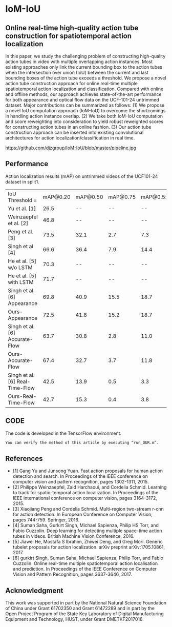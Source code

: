 # IoM-IoU

## Online real-time high-quality action tube construction for spatiotemporal action localization

In this paper, we study the challenging problem of constructing high-quality action tubes in video with multiple overlapping action instances. Most existing approaches only link the current bounding box to the action tubes when the intersection over union (IoU) between the current and last bounding boxes of the action tube exceeds a threshold. We propose a novel action tube construction approach for online real-time multiple spatiotemporal action localization and classification. Compared with online and offline methods, our approach achieves state-of-the-art performance for both appearance and optical flow data on the UCF-101-24 untrimmed dataset. Major contributions can be summarized as follows:
(1) We propose a novel IoU computation approach (IoM-IoU) to overcome the shortcomings in handling action instance overlap.
(2) We take both IoM-IoU computation and score reweighting into consideration to yield robust reweighted scores for constructing action tubes in an online fashion.
(3) Our action tube construction approach can be inserted into existing convolutional architectures for action localization/classification in real time.


https://github.com/djzgroup/IoM-IoU/blob/master/pipeline.jpg

## Performance
Action localization results (mAP) on untrimmed videos of the UCF101-24 dataset in split1.
<table style="width:100% th">
  <tr>
    <td>IoU Threshold = </td>
    <td>mAP@0.20</td> 
    <td>mAP@0.50</td>
    <td>mAP@0.75</td>
    <td>mAP@0.5:0.95</td>
  </tr>
  <tr>
    <td align="left">Yu et al. [1] </td> 
    <td>26.5</td>
    <td>--</td>
    <td>--</td> 
    <td>--</td>
  </tr>
  <tr>
    <td align="left">Weinzaepfel et al. [2] </td> 
    <td>46.8</td>
    <td>--</td> 
    <td>--</td>
    <td>--</td>
  </tr>
  <tr>
    <td align="left">Peng et al. [3] </td> 
    <td>73.5</td>
    <td>32.1</td> 
    <td>2.7</td>
    <td>7.3</td>
  </tr>
  <tr>
    <td align="left">Singh et al [4] </td> 
    <td>66.6</td>
    <td>36.4</td>
    <td>7.9</td> 
    <td>14.4</td> 
  </tr>
  <tr>
    <td align="left">He et al. [5] w/o LSTM</td> 
    <td>70.3</td>
    <td>--</td>
    <td>--</td>
    <td>--</td>
  </tr>
  <tr>
    <td align="left">He et al. [5] with LSTM</td> 
    <td>71.7</td>
    <td>--</td>
    <td>--</td>
    <td>--</td>
  </tr>
    <tr>
    <td align="left">Singh et al. [6] Appearance</td> 
    <td>69.8</td>
    <td>40.9</td>
    <td>15.5</td>
    <td>18.7</td>
  </tr>
  <tr>
    <td align="left">Ours-Appearance</td> 
    <td>72.5</td>
    <td>41.8</td>
    <td>15.2</td>
    <td>18.7</td>       
  </tr>
    </tr>
  <tr>
    <td align="left">Singh et al. [6] Accurate-Flow</td> 
    <td>63.7</td>
    <td>30.8</td>
    <td>2.8</td>
    <td>11.0</td>
  </tr>
  <tr>
    <td align="left">Ours-Accurate-Flow</td> 
    <td>67.4</td>
    <td>32.7</td>
    <td>3.7</td>
    <td>11.8</td>       
  </tr>
    <tr>
    <td align="left">Singh et al. [6] Real-Time-Flow</td> 
    <td>42.5</td>
    <td>13.9</td>
    <td>0.5</td>
    <td>3.3</td>
  </tr>
  <tr>
    <td align="left">Ours-Real-Time-Flow</td> 
    <td>42.7</td>
    <td>15.3</td>
    <td>0.4</td>
    <td>3.8</td>       
  </tr>
     
</table>

## CODE
The code is developed in the TensorFlow environment.
```bash
You can verify the method of this article by executing “run_OUR.m”.
```

## References
- [1] Gang Yu and Junsong Yuan. Fast action proposals for human action detection and search. In Proceedings of the IEEE conference on computer vision and pattern recognition, pages 1302-1311, 2015.
- [2] Philippe Weinzaepfel, Zaid Harchaoui, and Cordelia Schmid. Learning to track for spatio-temporal action localization. In Proceedings of the IEEE international conference on computer vision, pages 3164-3172, 2015.
- [3] Xiaojiang Peng and Cordelia Schmid. Multi-region two-stream r-cnn for action detection. In European Conference on Computer Vision, pages 744-759. Springer, 2016.
- [4] Suman Saha, Gurkirt Singh, Michael Sapienza, Philip HS Torr, and Fabio Cuzzolin. Deep learning for detecting multiple space-time action tubes in videos. British Machine Vision Conference, 2016.
- [5] Jiawei He, Mostafa S Ibrahim, Zhiwei Deng, and Greg Mori. Generic tubelet proposals for action localization. arXiv preprint arXiv:1705.10861, 2017.
- [6] gurkirt Singh, Suman Saha, Michael Sapienza, Philip Torr, and Fabio Cuzzolin. Online real-time multiple spatiotemporal action localisation and prediction. In Proceedings of the IEEE Conference on Computer Vision and Pattern Recognition, pages 3637-3646, 2017.

## Acknowledgment
This work was supported in part by the National Natural Science Foundation of China under Grant 61702350 and Grant 61472289 and in part by the Open Project Program of the State Key Laboratory of Digital Manufacturing Equipment and Technology, HUST, under Grant DMETKF2017016.
